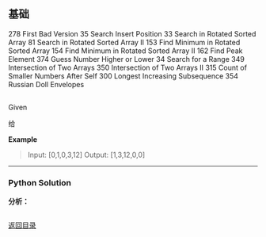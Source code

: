 <span id = "00"></span>
## 基础
278	First Bad Version
35	Search Insert Position
33	Search in Rotated Sorted Array
81	Search in Rotated Sorted Array II
153	Find Minimum in Rotated Sorted Array
154	Find Minimum in Rotated Sorted Array II
162	Find Peak Element
374	Guess Number Higher or Lower
34	Search for a Range
349	Intersection of Two Arrays
350	Intersection of Two Arrays II
315	Count of Smaller Numbers After Self
300	Longest Increasing Subsequence
354	Russian Doll Envelopes


## 

Given

给

**Example**

> Input: [0,1,0,3,12]
> Output: [1,3,12,0,0]

---

### Python Solution
**分析：**

```python


```

[返回目录](#00)
